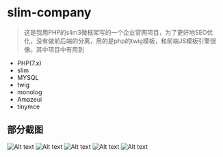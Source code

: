 # slim-company

> 这是我用PHP的slim3微框架写的一个企业官网项目，为了更好地SEO优化，没有做前后端的分离，用的是php的twig模板，和前端JS模板引擎很像。其中项目中有用到

* PHP(7.x)
* slim
* MYSQL
* twig
* monolog
* Amazeui
* tinymce

## 部分截图
![Alt text](https://github.com/Truke/slim-company/raw/master/Screenshots/1.png)
![Alt text](https://github.com/Truke/slim-company/raw/master/Screenshots/2.png)
![Alt text](https://github.com/Truke/slim-company/raw/master/Screenshots/3.png)
![Alt text](https://github.com/Truke/slim-company/raw/master/Screenshots/4.png)
![Alt text](https://github.com/Truke/slim-company/raw/master/Screenshots/5.png)

